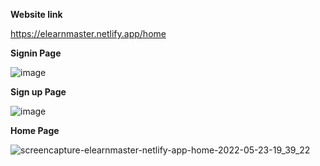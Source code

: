 **Website link**

https://elearnmaster.netlify.app/home






**Signin Page**

![image](https://user-images.githubusercontent.com/87275874/169838561-52bc572b-d16a-4021-8309-dbcef0ec38ef.png)





**Sign up Page**

![image](https://user-images.githubusercontent.com/87275874/169838641-51814dd8-84d6-48f0-980f-557187401554.png)


**Home Page**

![screencapture-elearnmaster-netlify-app-home-2022-05-23-19_39_22](https://user-images.githubusercontent.com/87275874/169838705-57a4d7bf-11a1-4f76-8104-3df7cd076866.png)

